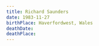 ```yaml
---
title: Richard Saunders
date: 1983-11-27
birthPlace: Haverfordwest, Wales
deathDate:
deathPlace:
---
```

